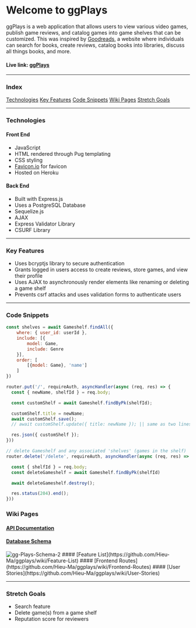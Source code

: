 # Welcome to ggPlays
ggPlays is a web application that allows users to view various video games, publish game reviews, and catalog games into game shelves that can be customized. This was inspired by [Goodreads](https://www.goodreads.com/), a website where individuals can search for books, create reviews, catalog books into libraries, discuss all things books, and more.
#### Live link: [ggPlays](https://ggplays.herokuapp.com/)

***

### Index
[Technologies](#technologies)
[Key Features](#key-features)
[Code Snippets](#code-snippets)
[Wiki Pages](#wiki-pages)
[Stretch Goals](#stretch-goals)

***

### Technologies
#### Front End
- JavaScript
- HTML rendered through Pug templating
- CSS styling
- [Favicon.io](https://favicon.io/) for favicon
- Hosted on Heroku

#### Back End
- Built with Express.js
- Uses a PostgreSQL Database
- Sequelize.js
- AJAX
- Express Validator Library
- CSURF Library

***

### Key Features
- Uses bcryptjs library to secure authentication
- Grants logged in users access to create reviews, store games, and view their profile
- Uses AJAX to asynchronously render elements like renaming or deleting a game shelf
- Prevents csrf attacks and uses validation forms to authenticate users

***

### Code Snippets

````javascript
const shelves = await Gameshelf.findAll({
    where: { user_id: userId },
    include: [{
        model: Game,
        include: Genre
    }],
    order: [
        [{model: Game}, 'name']
    ]
})
````

````javascript
router.put('/', requireAuth, asyncHandler(async (req, res) => {
  const { newName, shelfId } = req.body;

  const customShelf = await Gameshelf.findByPk(shelfId);

  customShelf.title = newName;
  await customShelf.save();
  // await customShelf.update({ title: newName }); || same as two lines above

  res.json({ customShelf });
}))
````

````javascript
// delete Gameshelf and any associated 'shelves' (games in the shelf)
router.delete('/delete', requireAuth, asyncHandler(async (req, res) => {

  const { shelfId } = req.body;
  const deleteGameshelf = await Gameshelf.findByPk(shelfId)

  await deleteGameshelf.destroy();

  res.status(204).end();
}))
````

### Wiki Pages
#### [API Documentation](https://github.com/Hieu-Ma/ggplays/wiki/API-Documentation)
#### [Database Schema](https://github.com/Hieu-Ma/ggplays/wiki/Database-Schema)
<img src="https://i.ibb.co/wNBRLY7/gg-Plays-Schema-2.png" alt="gg-Plays-Schema-2">
#### [Feature List](https://github.com/Hieu-Ma/ggplays/wiki/Feature-List)
#### [Frontend Routes](https://github.com/Hieu-Ma/ggplays/wiki/Frontend-Routes)
#### [User Stories](https://github.com/Hieu-Ma/ggplays/wiki/User-Stories)

***

### Stretch Goals
- Search feature
- Delete game(s) from a game shelf
- Reputation score for reviewers
